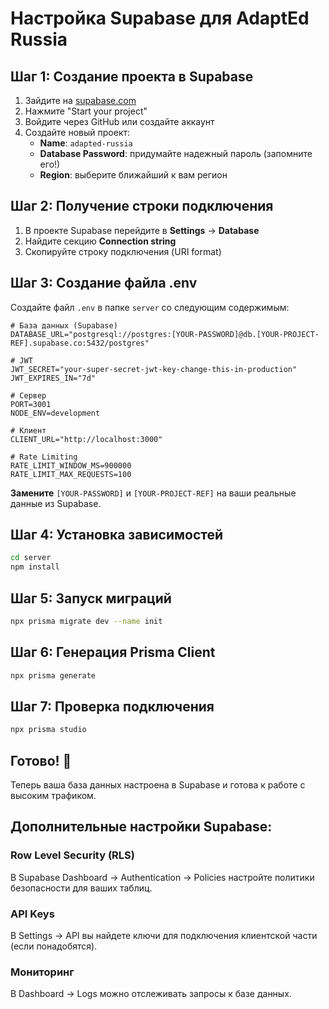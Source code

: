 # Настройка Supabase для AdaptEd Russia

## Шаг 1: Создание проекта в Supabase

1. Зайдите на [supabase.com](https://supabase.com)
2. Нажмите "Start your project"
3. Войдите через GitHub или создайте аккаунт
4. Создайте новый проект:
   - **Name**: `adapted-russia`
   - **Database Password**: придумайте надежный пароль (запомните его!)
   - **Region**: выберите ближайший к вам регион

## Шаг 2: Получение строки подключения

1. В проекте Supabase перейдите в **Settings** → **Database**
2. Найдите секцию **Connection string**
3. Скопируйте строку подключения (URI format)

## Шаг 3: Создание файла .env

Создайте файл `.env` в папке `server` со следующим содержимым:

```env
# База данных (Supabase)
DATABASE_URL="postgresql://postgres:[YOUR-PASSWORD]@db.[YOUR-PROJECT-REF].supabase.co:5432/postgres"

# JWT
JWT_SECRET="your-super-secret-jwt-key-change-this-in-production"
JWT_EXPIRES_IN="7d"

# Сервер
PORT=3001
NODE_ENV=development

# Клиент
CLIENT_URL="http://localhost:3000"

# Rate Limiting
RATE_LIMIT_WINDOW_MS=900000
RATE_LIMIT_MAX_REQUESTS=100
```

**Замените** `[YOUR-PASSWORD]` и `[YOUR-PROJECT-REF]` на ваши реальные данные из Supabase.

## Шаг 4: Установка зависимостей

```bash
cd server
npm install
```

## Шаг 5: Запуск миграций

```bash
npx prisma migrate dev --name init
```

## Шаг 6: Генерация Prisma Client

```bash
npx prisma generate
```

## Шаг 7: Проверка подключения

```bash
npx prisma studio
```

## Готово! 🎉

Теперь ваша база данных настроена в Supabase и готова к работе с высоким трафиком.

## Дополнительные настройки Supabase:

### Row Level Security (RLS)
В Supabase Dashboard → Authentication → Policies настройте политики безопасности для ваших таблиц.

### API Keys
В Settings → API вы найдете ключи для подключения клиентской части (если понадобятся).

### Мониторинг
В Dashboard → Logs можно отслеживать запросы к базе данных. 
